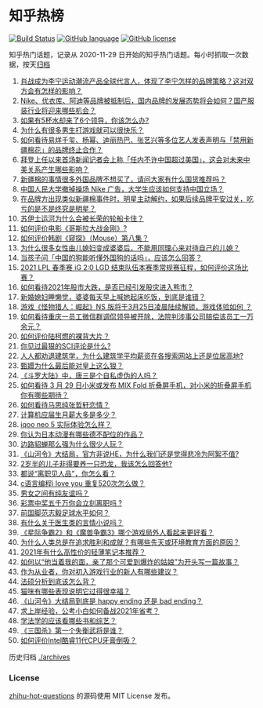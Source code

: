 # 知乎热榜
[![Build Status](https://github.com/ToWeLong/zhihu-hot-questions/workflows/CI/badge.svg)](https://github.com/ToWeLong/zhihu-hot-questions/actions)
[![GitHub language](https://img.shields.io/badge/language-golang-orange.svg)](https://golang.org/)
[![GitHub license](https://img.shields.io/github/license/ToWeLong/zhihu-hot-questions)](https://github.com/ToWeLong/zhihu-hot-questions/blob/main/LICENSE)

知乎热门话题，记录从 2020-11-29 日开始的知乎热门话题。每小时抓取一次数据，按天[归档](./archives)

<!-- BEGIN -->

1. [肖战成为李宁运动潮流产品全球代言人，体现了李宁怎样的品牌策略？这对双方会有怎样的影响？](https://www.zhihu.com/question/451308723)
1. [Nike、优衣库、阿迪等品牌被抵制后，国内品牌的发展态势将会如何？国产服装行业将迎来哪些机会？](https://www.zhihu.com/question/451125041)
1. [如果有5杯水却来了6个领导，你该怎么办?](https://www.zhihu.com/question/451003725)
1. [为什么有很多男生打游戏就可以很快乐？](https://www.zhihu.com/question/347424469)
1. [如何看待易烊千玺、杨幂、迪丽热巴、张艺兴等多位艺人发表声明与「禁用新疆棉花」的品牌终止合作？](https://www.zhihu.com/question/451131161)
1. [拜登上任以来首场新闻记者会上称「任内不许中国超过美国」，这会对未来中美关系产生哪些影响？](https://www.zhihu.com/question/451306277)
1. [新疆棉的事情很多外国品牌不想买了，请问大家有什么国货推荐吗？](https://www.zhihu.com/question/451133356)
1. [中国人民大学撤掉操场 Nike 广告，大学生应该如何支持中国立场？](https://www.zhihu.com/question/451231545)
1. [在品牌方出现类似新疆棉事件时，明星主动解约，如果后续品牌平安过关，吃亏的是不是终究是明星？](https://www.zhihu.com/question/451142996)
1. [苏伊士运河为什么会被长荣的轮船卡住？](https://www.zhihu.com/question/450962730)
1. [如何评价电影《哥斯拉大战金刚》?](https://www.zhihu.com/question/392093591)
1. [如何评价韩剧《窥探》（Mouse）第八集？](https://www.zhihu.com/question/451273708)
1. [为什么很多女性由儿媳妇变成婆婆后，不能用同理心来对待自己的儿媳？](https://www.zhihu.com/question/447679179)
1. [当孩子问「中国的狗能听懂外国狗的话吗」，应该怎么回答？](https://www.zhihu.com/question/449488251)
1. [2021 LPL 春季赛 iG 2:0 LGD 结束队伍本赛季常规赛征程，如何评价这场比赛？](https://www.zhihu.com/question/451219499)
1. [如何看待2021年股市大跌，是否已经引发股灾进入熊市？](https://www.zhihu.com/question/448508830)
1. [新婚媳妇睡懒觉，婆婆每天早上喊她起床吃饭，到底是谁错？](https://www.zhihu.com/question/363383726)
1. [游戏《怪物猎人：崛起》NS 版将于3月25日凌晨陆续解锁，游戏体验如何 ？](https://www.zhihu.com/question/451002333)
1. [如何看待重庆一员工微信群调侃领导被开除，法院判涉事公司赔偿该员工一万余元？](https://www.zhihu.com/question/451157081)
1. [如何评价陆柯燃的裸背大片？](https://www.zhihu.com/question/450760485)
1. [你见过最狠的SCI评论是什么?](https://www.zhihu.com/question/430036342)
1. [人人都劝退建筑学，为什么建筑学平均薪资在各搜索网站上还是位居高地?](https://www.zhihu.com/question/449175020)
1. [甄嬛为什么最后能对皇上这么狠？](https://www.zhihu.com/question/359327437)
1. [《斗罗大陆》中，唐三是个自私虚伪的人吗？](https://www.zhihu.com/question/450769813)
1. [如何看待 3 月 29 日小米或发布 MIX Fold 折叠屏手机，对小米的折叠屏手机你有哪些期待？](https://www.zhihu.com/question/450971453)
1. [如何看待马思纯张哲轩恋情？](https://www.zhihu.com/question/450813315)
1. [计算机应届生月薪大多是多少？](https://www.zhihu.com/question/268886169)
1. [iqoo neo 5 实际体验怎么样？](https://www.zhihu.com/question/450775358)
1. [你认为日本动漫有哪些德不配位的作品？](https://www.zhihu.com/question/450441088)
1. [边路貂蝉那么强为什么很少人玩？](https://www.zhihu.com/question/435321986)
1. [《山河令》大结局，官方非说HE，为什么我们还是觉得悲冷为阿絮不值?](https://www.zhihu.com/question/451246009)
1. [2岁半的儿子非得要养一只恐龙，我该怎么回答他?](https://www.zhihu.com/question/450720368)
1. [都说“离职见人品”，你怎么看？](https://www.zhihu.com/question/449474770)
1. [c语言编程i love you 重复520次怎么做？](https://www.zhihu.com/question/447714062)
1. [男女之间有纯友谊吗？](https://www.zhihu.com/question/51077217)
1. [彩票中奖五千万你会立刻离职吗 ?](https://www.zhihu.com/question/437075849)
1. [前国脚范志毅足球水平如何？](https://www.zhihu.com/question/359892571)
1. [有什么关于医生类的言情小说吗？](https://www.zhihu.com/question/266364937)
1. [《星际争霸2》和《魔兽争霸3》哪个游戏局外人看起来更好看？](https://www.zhihu.com/question/54927524)
1. [为什么人类总是在追求胜利和成就？有哪些先天或环境教育方面的原因？](https://www.zhihu.com/question/449660943)
1. [2021年有什么高性价的轻薄笔记本推荐？](https://www.zhihu.com/question/438588361)
1. [如何以“他当着我的面，亲了那个可爱到爆炸的姑娘”为开头写一篇故事？](https://www.zhihu.com/question/445435350)
1. [作为从业者，你对初入游戏行业的新人有哪些建议？](https://www.zhihu.com/question/339340561)
1. [法硕分析到底该怎么背？](https://www.zhihu.com/question/279999263)
1. [猫咪有哪些表现说明它过得很幸福？](https://www.zhihu.com/question/422249611)
1. [《山河令》大结局到底是 happy ending 还是 bad ending？](https://www.zhihu.com/question/450916164)
1. [求上岸经验，公考小白如何备战2021年省考？](https://www.zhihu.com/question/428181047)
1. [学法学的应该看哪些书和综艺？](https://www.zhihu.com/question/443035400)
1. [《三国杀》第一个失衡武将是谁？](https://www.zhihu.com/question/423852389)
1. [如何评价Intel酷睿11代CPU牙膏倒吸？](https://www.zhihu.com/question/441892505)

<!-- END -->

历史归档 [./archives](./archives)


### License
[zhihu-hot-questions](https://github.com/towelong/zhihu-hot-questions) 的源码使用 MIT License 发布。